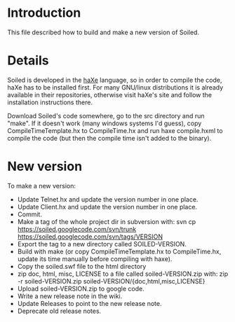 # Introduction #

This file described how to build and make a new version of Soiled.

# Details #

Soiled is developed in the [haXe](http://www.haxe.org/) language, so in order to compile the code, haXe has to be installed first. For many GNU/linux distributions it is already available in their repositories, otherwise visit haXe's site and follow the installation instructions there.

Download Soiled's code somewhere, go to the src directory and run "make". If it doesn't work (many windows systems I'd guess), copy CompileTimeTemplate.hx to CompileTime.hx and run haxe compile.hxml to compile the code (but then the compile time isn't added to the binary).

# New version #

To make a new version:
  * Update Telnet.hx and update the version number in one place.
  * Update Client.hx and update the version number in one place.
  * Commit.
  * Make a tag of the whole project dir in subversion with: svn cp https://soiled.googlecode.com/svn/trunk https://soiled.googlecode.com/svn/tags/VERSION
  * Export the tag to a new directory called SOILED-VERSION.
  * Build with make (or copy CompileTimeTemplate.hx to CompileTime.hx, update its time manually before compiling with haxe).
  * Copy the soiled.swf file to the html directory
  * zip doc, html, misc, LICENSE to a file called soiled-VERSION.zip with: zip -r soiled-VERSION.zip soiled-VERSION/{doc,html,misc,LICENSE}
  * Upload soiled-VERSION.zip to google code.
  * Write a new release note in the wiki.
  * Update Releases to point to the new release note.
  * Deprecate old release notes.